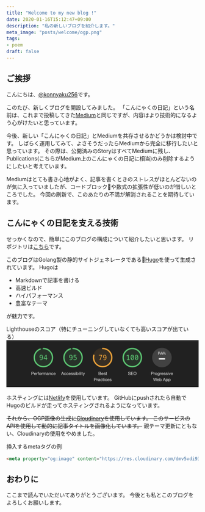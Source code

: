 ```yaml
---
title: "Welcome to my new blog !"
date: 2020-01-16T15:12:47+09:00
description: "私の新しいブログを紹介します。"
meta_image: "posts/welcome/ogp.png"
tags:
- poem
draft: false
---
```


## ご挨拶
こんにちは、[@konnyaku256](https://twitter.com/konnyaku256)です。

このたび、新しくブログを開設してみました。
「こんにゃくの日記」という名前は、これまで投稿してきた[Medium](https://medium.com/%E3%81%93%E3%82%93%E3%81%AB%E3%82%83%E3%81%8F%E3%81%AE%E6%97%A5%E8%A8%98)と同じですが、内容はより技術的になるよう心がけたいと思っています。

今後、新しい「こんにゃくの日記」とMediumを共存させるかどうかは検討中です。
しばらく運用してみて、よさそうだったらMediumから完全に移行したいと思っています。
その際は、公開済みのStoryはすべてMediumに残し、Publications(こちらがMedium上のこんにゃくの日記に相当)のみ削除するようにしたいと考えています。

Mediumはとても書き心地がよく、記事を書くときのストレスがほとんどないのが気に入っていましたが、コードブロックや数式の拡張性が低いのが惜しいところでした。
今回の刷新で、このあたりの不満が解消されることを期待しています。

## こんにゃくの日記を支える技術
せっかくなので、簡単にこのブログの構成について紹介したいと思います。
リポジトリは[こちら](https://github.com/konnyaku256/blog)です。

このブログはGolang製の静的サイトジェネレータである[Hugo](https://gohugo.io/)を使って生成されています。
Hugoは
- Markdownで記事を書ける
- 高速ビルド
- ハイパフォーマンス
- 豊富なテーマ

が魅力です。

Lighthouseのスコア（特にチューニングしていなくても高いスコアが出ている）
![Lighthouseのスコア](lighthouse.png)

ホスティングには[Netlify](https://www.netlify.com/)を使用しています。
GitHubにpushされたら自動でHugoのビルドが走ってホスティングされるようになっています。

~~それから、OGP画像の生成に[Cloudinary](https://cloudinary.com/)を使用しています。
このサービスのAPIを使用して動的に記事タイトルを画像化しています。~~
親テーマ更新にともない、Cloudinaryの使用をやめました。

挿入するmetaタグの例
```html
<meta property="og:image" content="https://res.cloudinary.com/dmv5vdi93/image/upload/l_text:Sawarabi%20Gothic_50_bold:{{ .Title }},co_rgb:424242,w_700,c_fit/v1579096957/background.png">
```

## おわりに
ここまで読んでいただいてありがとうございます。
今後とも私とこのブログをよろしくお願いします。
